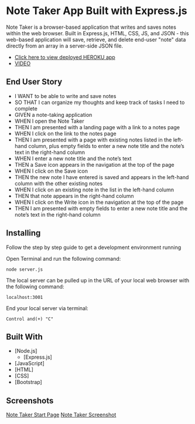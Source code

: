 # Note Taker App Built with Express.js

Note Taker is a browser-based application that writes and saves notes within the web browser. Built in Express.js, HTML, CSS, JS, and JSON - this web-based application will save, retrieve, and delete end-user "note" data directly from an array in a server-side JSON file.

- [Click here to view deployed HEROKU app](https://du-note-taker-app.herokuapp.com/)
- [VIDEO](https://media.publit.io/file/DU/note-taker-walkthru.mp4)

## End User Story

- I WANT to be able to write and save notes
- SO THAT I can organize my thoughts and keep track of tasks I need to complete
- GIVEN a note-taking application
- WHEN I open the Note Taker
- THEN I am presented with a landing page with a link to a notes page
- WHEN I click on the link to the notes page
- THEN I am presented with a page with existing notes listed in the left-hand column, plus empty fields to enter a new note title and the note’s text in the right-hand column
- WHEN I enter a new note title and the note’s text
- THEN a Save icon appears in the navigation at the top of the page
- WHEN I click on the Save icon
- THEN the new note I have entered is saved and appears in the left-hand column with the other existing notes
- WHEN I click on an existing note in the list in the left-hand column
- THEN that note appears in the right-hand column
- WHEN I click on the Write icon in the navigation at the top of the page
- THEN I am presented with empty fields to enter a new note title and the note’s text in the right-hand column

## Installing

Follow the step by step guide to get a development environment running

Open Terminal and run the following command:

    node server.js

The local server can be pulled up in the URL of your local web browser with the following command:

    localhost:3001

End your local server via terminal:

    Control and(+) "C"

## Built With

- [Node.js]
  - [Express.js]
- [JavaScript]
- [HTML]
- [CSS]
- [Bootstrap]

## Screenshots

[Note Taker Start Page](https://github.com/maximosandoval/note-taker/blob/main/img/note-lp.png)
[Note Taker Screenshot](https://github.com/maximosandoval/note-taker/blob/main/img/note-screen-1.png)
